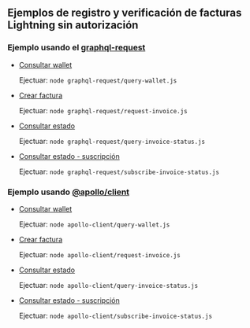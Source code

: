 ## Ejemplos de registro y verificación de facturas Lightning sin autorización

### Ejemplo usando el [graphql-request](https://github.com/prisma-labs/graphql-request)

- [Consultar wallet](graphql-request/query-wallet.js)

  Ejectuar:
  `node graphql-request/query-wallet.js`
- [Crear factura](graphql-request/request-invoice.js)

  Ejectuar:
  `node graphql-request/request-invoice.js`
- [Consultar estado](graphql-request/query-invoice-status.js)

  Ejectuar:
  `node graphql-request/query-invoice-status.js`
- [Consultar estado - suscripción](graphql-request/subscribe-invoice-status.js)

  Ejectuar:
  `node graphql-request/subscribe-invoice-status.js`

### Ejemplo usando [@apollo/client](https://www.apollographql.com/docs/react/)

- [Consultar wallet](apollo-client/query-wallet.js)

  Ejectuar:
  `node apollo-client/query-wallet.js`
- [Crear factura](apollo-client/request-invoice.js)

  Ejectuar:
  `node apollo-client/request-invoice.js`
- [Consultar estado](apollo-client/query-invoice-status.js)

  Ejectuar:
  `node apollo-client/query-invoice-status.js`
- [Consultar estado - suscripción](apollo-client/subscribe-invoice-status.js)

  Ejectuar:
  `node apollo-client/subscribe-invoice-status.js`
